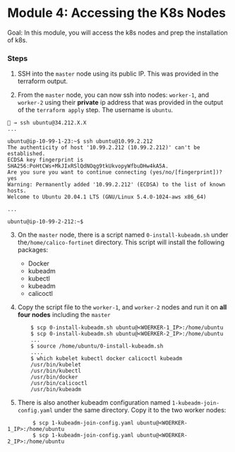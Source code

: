 # Module 4: Accessing the K8s Nodes

Goal: In this module, you will access the k8s nodes and prep the installation of k8s.

### Steps

1. SSH into the `master` node using its public IP. This was provided in the terraform output.

2. From the `master` node, you can now ssh into nodes:  `worker-1`, and `worker-2` using their **private** ip address that was provided in the output of the `terraform apply` step. The username is `ubuntu`.

```
🐯 → ssh ubuntu@34.212.X.X
...

ubuntu@ip-10-99-1-23:~$ ssh ubuntu@10.99.2.212
The authenticity of host '10.99.2.212 (10.99.2.212)' can't be established.
ECDSA key fingerprint is SHA256:PoHtCWs+MkJIxRSlQdNOqg9tkUkvopyWfbuDHw4kA5A.
Are you sure you want to continue connecting (yes/no/[fingerprint])? yes
Warning: Permanently added '10.99.2.212' (ECDSA) to the list of known hosts.
Welcome to Ubuntu 20.04.1 LTS (GNU/Linux 5.4.0-1024-aws x86_64)

...

ubuntu@ip-10-99-2-212:~$ 

```

3. On the `master` node, there is a script named `0-install-kubeadm.sh` under the`/home/calico-fortinet` directory. This script will install the following packages: 
    - Docker
    - kubeadm
    - kubectl
    - kubeadm
    - calicoctl


4. Copy the script file to the  `worker-1`, and `worker-2` nodes and run it on **all four nodes** including the `master`

    ```
        $ scp 0-install-kubeadm.sh ubuntu@<WOERKER-1_IP>:/home/ubuntu
        $ scp 0-install-kubeadm.sh ubuntu@<WOERKER-2_IP>:/home/ubuntu
        ...
        $ source /home/ubuntu/0-install-kubeadm.sh
        ....
        $ which kubelet kubectl docker calicoctl kubeadm
        /usr/bin/kubelet
        /usr/bin/kubectl
        /usr/bin/docker
        /usr/bin/calicoctl
        /usr/bin/kubeadm
    ```

5. There is also another kubeadm configuration named `1-kubeadm-join-config.yaml` under the same directory. Copy it to the two worker nodes:

```
        $ scp 1-kubeadm-join-config.yaml ubuntu@<WOERKER-1_IP>:/home/ubuntu
        $ scp 1-kubeadm-join-config.yaml ubuntu@<WOERKER-2_IP>:/home/ubuntu
```






